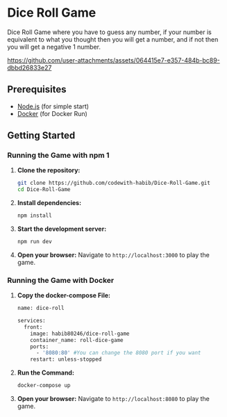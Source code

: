 # Dice Roll Game
Dice Roll Game where you have to guess any number, if your number is equivalent to what you thought then you will get a number, and if not then you will get a negative 1 number. 


https://github.com/user-attachments/assets/064415e7-e357-484b-bc89-dbbd26833e27


## Prerequisites

- [Node.js](https://nodejs.org/) (for simple start)
- [Docker](https://www.docker.com/) (for Docker Run)

## Getting Started

### Running the Game with npm 1

1. **Clone the repository:**
    ```sh
    git clone https://github.com/codewith-habib/Dice-Roll-Game.git
    cd Dice-Roll-Game
    ```

 2. **Install dependencies:**
    ```sh
    npm install
    ```   

3. **Start the development server:**
   ```sh
   npm run dev
   ```

4. **Open your browser:**
    Navigate to `http://localhost:3000` to play the game.


### Running the Game with Docker 

1. **Copy the docker-compose File:**
    ```sh
    name: dice-roll
    
    services:
      front:
        image: habib80246/dice-roll-game
        container_name: roll-dice-game
        ports:
          - '8080:80' #You can change the 8080 port if you want
        restart: unless-stopped
    
2. **Run the Command:**
     ```sh
    docker-compose up
    ```
     
2. **Open your browser:**
    Navigate to `http://localhost:8080` to play the game.
